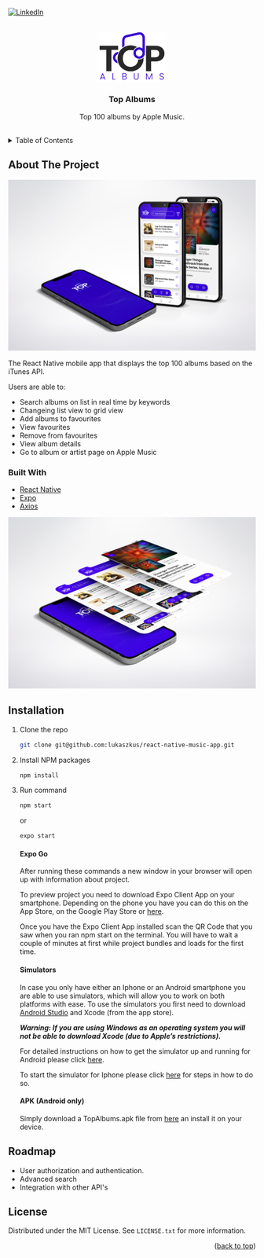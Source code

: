 <div id="top"></div>

<!-- [![MIT License][license-shield]][license-url] -->

[![LinkedIn][linkedin-shield]][linkedin-url]

<!-- PROJECT LOGO -->
<br />
<div align="center">
  <a href="https://github.com/lukaszkus/react-native-music-app">
    <img src="screenshots/TopAlbums-logo.png" alt="Logo" width="140" height="auto">
  </a>

<h3 align="center">Top Albums</h3>

  <p align="center">
    Top 100 albums by Apple Music.
    <br />
    <br />
  </p>
</div>

<!-- TABLE OF CONTENTS -->
<details>
  <summary>Table of Contents</summary>
  <ol>
    <li>
      <a href="#about-the-project">About The Project</a>
      <ul>
        <li><a href="#built-with">Built With</a></li>
      </ul>
    </li>
    <li>
      <a href="#installation">Installation</a>
    </li>
    <li><a href="#roadmap">Roadmap</a></li>
    <li><a href="#license">License</a></li>
    <li><a href="#contact">Contact</a></li>
    <li><a href="#links">Links</a></li>
  </ol>
</details>

<!-- ABOUT THE PROJECT -->

## About The Project

[![Product Name Screen Shot][product-screenshot-1]](https://github.com/lukaszkus/react-native-music-app/)

The React Native mobile app that displays the top 100 albums based on the iTunes API.

Users are able to:

- Search albums on list in real time by keywords
- Changeing list view to grid view
- Add albums to favourites
- View favourites
- Remove from favourites
- View album details
- Go to album or artist page on Apple Music

### Built With

- [React Native](https://reactnative.dev/)
- [Expo](https://expo.dev/)
- [Axios](https://axios-http.com/)

[![Product Name Screen Shot][product-screenshot-2]](https://github.com/lukaszkus/react-native-music-app/)

<!-- GETTING STARTED -->

## Installation

1. Clone the repo
   ```sh
   git clone git@github.com:lukaszkus/react-native-music-app.git
   ```
2. Install NPM packages
   ```sh
   npm install
   ```
3. Run command

   ```sh
   npm start
   ```

   or

   ```sh
   expo start
   ```

   #### Expo Go

   After running these commands a new window in your browser will open up with information about project.

   To preview project you need to download Expo Client App on your smartphone. Depending on the phone you have you can do this on the App Store, on the Google Play Store or [here](https://expo.dev/client).

   Once you have the Expo Client App installed scan the QR Code that you saw when you ran npm start on the terminal. You will have to wait a couple of minutes at first while project bundles and loads for the first time.

   #### Simulators

   In case you only have either an Iphone or an Android smartphone you are able to use simulators, which will allow you to work on both platforms with ease. To use the simulators you first need to download [Android Studio](https://developer.android.com/studio?gclid=Cj0KCQiAtrnuBRDXARIsABiN-7ANWy_2jX23GHocj9MWMcNmr1bs-ndjSYWDPBQ45cVrcptTbzlAgH0aAmqiEALw_wcB) and Xcode (from the app store).

   <i><b>Warning: If you are using Windows as an operating system you will not be able to download Xcode (due to Apple’s restrictions).</b></i>

   For detailed instructions on how to get the simulator up and running for Android please click [here](https://docs.expo.dev/workflow/android-studio-emulator/?redirected).

   To start the simulator for Iphone please click [here](https://docs.expo.dev/workflow/ios-simulator/?redirected) for steps in how to do so.

   #### APK (Android only)

   Simply download a TopAlbums.apk file from [here](https://github.com/lukaszkus/react-native-music-app/blob/main/apk/TopAlbums.apk) an install it on your device.

<!-- ROADMAP -->

## Roadmap

- User authorization and authentication.
- Advanced search
- Integration with other API's

<!-- LICENSE -->

## License

Distributed under the MIT License. See `LICENSE.txt` for more information.

<p align="right">(<a href="#top">back to top</a>)</p>

<!-- MARKDOWN LINKS & IMAGES -->
<!-- https://www.markdownguide.org/basic-syntax/#reference-style-links -->

[license-shield]: https://img.shields.io/github/license/github_username/repo_name.svg?style=for-the-badge
[license-url]: https://github.com/lukaszkus/todo-app/blob/main/LICENSE.txt
[linkedin-shield]: https://img.shields.io/badge/-LinkedIn-black.svg?style=for-the-badge&logo=linkedin&colorB=555
[linkedin-url]: https://www.linkedin.com/in/lukasz-kus/
[product-screenshot-1]: screenshots/screenshot-1.png
[product-screenshot-2]: screenshots/screenshot-2.png
